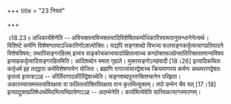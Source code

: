 +++
title = "23 नियतं"

+++
  
  
॥18.23॥ अधिकार्यंशेनेति --
अविभक्तत्वविभक्तत्वादिविशेषितकर्माधिकारिस्वरूपानुसन्धानेनेत्यर्थः।
विशिष्टे कर्मणि विशेषणतयाऽधिकारिणोंऽशत्वोक्तिः। यद्यपि सङ्गशब्दो विभज्य
फलसङ्गकर्तृत्वत्यागप्रतिपादने विशेषविषयः; तथापिसङ्गरहितम् इत्यत्र
सङ्कोचकाभावादपेक्षितत्वाच्च कण्ठोक्तफलप्रेप्सातिरिक्तसामान्यविषय
इत्याहकर्तृत्वादिसङ्गरहितमिति। आदिशब्देन ममता गृह्यते। मुक्तसङ्गोऽनहंवादी
\[18।26\] इत्यादिकथितः कर्तृधर्म इह तद्द्वारा कर्मविशेषणत्वेन योजितः।
ब्रह्मणि रागात्संसारद्वेषाच्च क्रियमाणस्य कर्मणः कथमरागद्वेषतः कृतत्वं
इत्यत्राऽऽह -- कीर्तिरागादकीर्तिद्वेषाच्चेति। सङ्गशब्दपुनरुक्तिश्चानेन
परिहृता। अकारस्यासमस्तत्वविवक्षया वा फलितत्वोक्तिविवक्षया वान
कृतमित्युक्तम्। तपो दम्भेन चैव यत् \[17।18\]
इत्याद्युक्तप्रतिषेधार्थमिदमित्यभिप्रायेणाऽऽह --
अदम्भेनेति। कार्यमित्येवेति सात्त्विकत्यागस्मारणम्।  
  
